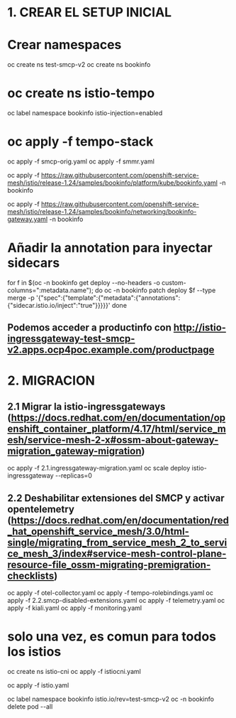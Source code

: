 # 1. CREAR EL SETUP INICIAL

# Crear namespaces
oc create ns test-smcp-v2
oc create ns bookinfo
# oc create ns istio-tempo

oc label namespace bookinfo istio-injection=enabled

# oc apply -f tempo-stack
oc apply -f smcp-orig.yaml
oc apply -f smmr.yaml

oc apply -f https://raw.githubusercontent.com/openshift-service-mesh/istio/release-1.24/samples/bookinfo/platform/kube/bookinfo.yaml -n bookinfo

oc apply -f https://raw.githubusercontent.com/openshift-service-mesh/istio/release-1.24/samples/bookinfo/networking/bookinfo-gateway.yaml -n bookinfo

# Añadir la annotation para inyectar sidecars
for f in $(oc -n bookinfo get deploy --no-headers -o custom-columns=":metadata.name"); 
do 
    oc -n bookinfo patch deploy $f --type merge -p '{"spec":{"template":{"metadata":{"annotations":{"sidecar.istio.io/inject":"true"}}}}}'
done

## Podemos acceder a productinfo con http://istio-ingressgateway-test-smcp-v2.apps.ocp4poc.example.com/productpage

# 2. MIGRACION

## 2.1 Migrar la istio-ingressgateways (https://docs.redhat.com/en/documentation/openshift_container_platform/4.17/html/service_mesh/service-mesh-2-x#ossm-about-gateway-migration_gateway-migration)
oc apply -f 2.1.ingressgateway-migration.yaml
oc scale deploy istio-ingressgateway --replicas=0

## 2.2 Deshabilitar extensiones del SMCP y activar opentelemetry (https://docs.redhat.com/en/documentation/red_hat_openshift_service_mesh/3.0/html-single/migrating_from_service_mesh_2_to_service_mesh_3/index#service-mesh-control-plane-resource-file_ossm-migrating-premigration-checklists)

oc apply -f otel-collector.yaml
oc apply -f tempo-rolebindings.yaml
oc apply -f 2.2.smcp-disabled-extensions.yaml
oc apply -f telemetry.yaml
oc apply -f kiali.yaml
oc apply -f monitoring.yaml

# solo una vez, es comun para todos los istios
oc create ns istio-cni
oc apply -f istiocni.yaml

oc apply -f istio.yaml

oc label namespace bookinfo istio.io/rev=test-smcp-v2
oc -n bookinfo delete pod --all